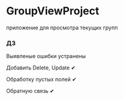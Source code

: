 # GroupViewProject
приложение для просмотра текущих групп


### ДЗ 

Выявленые ошибки устранены

Добавить Delete, Update ✔  



Обработку пустых полей ✔

Обратную связь  ✔

